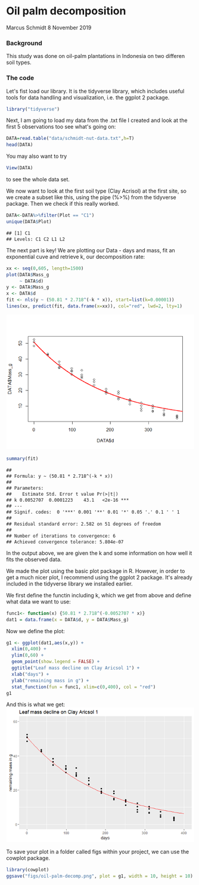 Oil palm decomposition
================
Marcus Schmidt
8 November 2019

### Background

This study was done on oil-palm plantations in Indonesia on two differen soil types.

### The code

Let's fist load our library. It is the tidyverse library, which includes useful tools for data handling and visualization, i.e. the ggplot 2 package.

``` r
library("tidyverse")
```

Next, I am going to load my data from the .txt file I created and look at the first 5 observations too see what's going on:

``` r
DATA=read.table("data/schmidt-nut-data.txt",h=T)
head(DATA)
```

You may also want to try

``` r
View(DATA)
```

to see the whole data set.

We now want to look at the first soil type (Clay Acrisol) at the first site, so we create a subset like this, using the pipe (%&gt;%) from the tidyverse package. Then we check if this really worked.

``` r
DATA<-DATA%>%filter(Plot == "C1")
unique(DATA$Plot)
```

    ## [1] C1
    ## Levels: C1 C2 L1 L2

The next part is key! We are plotting our Data - days and mass, fit an exponential cuve and retrieve k, our decomposition rate:

``` r
xx <- seq(0,605, length=1500)
plot(DATA$Mass_g 
     ~ DATA$d)
y <- DATA$Mass_g
x <- DATA$d
fit <- nls(y ~ (50.81 * 2.718^(-k * x)), start=list(k=0.00001))
lines(xx, predict(fit, data.frame(x=xx)), col="red", lwd=2, lty=1)
```

![](report-oilpalm_files/figure-markdown_github/fitting-and-plotting-1.png)

``` r
summary(fit)
```

    ## 
    ## Formula: y ~ (50.81 * 2.718^(-k * x))
    ## 
    ## Parameters:
    ##    Estimate Std. Error t value Pr(>|t|)    
    ## k 0.0052707  0.0001223    43.1   <2e-16 ***
    ## ---
    ## Signif. codes:  0 '***' 0.001 '**' 0.01 '*' 0.05 '.' 0.1 ' ' 1
    ## 
    ## Residual standard error: 2.582 on 51 degrees of freedom
    ## 
    ## Number of iterations to convergence: 6 
    ## Achieved convergence tolerance: 5.804e-07

In the output above, we are given the k and some information on how well it fits the observed data.

We made the plot using the basic plot package in R. However, in order to get a much nicer plot, I recommend using the ggplot 2 package. It's already included in the tidyverse library we installed earlier.

We first define the functin including k, which we get from above and define what data we want to use:

``` r
func1<- function(x) {50.81 * 2.718^(-0.0052707 * x)}
dat1 = data.frame(x = DATA$d, y = DATA$Mass_g)
```

Now we define the plot:

``` r
g1 <- ggplot(dat1,aes(x,y)) +
  xlim(0,400) +
  ylim(0,60) +
  geom_point(show.legend = FALSE) +
  ggtitle("Leaf mass decline on Clay Aricsol 1") +
  xlab("days") +
  ylab("remaining mass in g") +
  stat_function(fun = func1, xlim=c(0,400), col = "red")
g1
```

And this is what we get: ![](report-oilpalm_files/figure-markdown_github/gg-plot-output-1.png)

To save your plot in a folder called figs within your project, we can use the cowplot package.

``` r
library(cowplot)
ggsave("figs/oil-palm-decomp.png", plot = g1, width = 10, height = 10)
```
